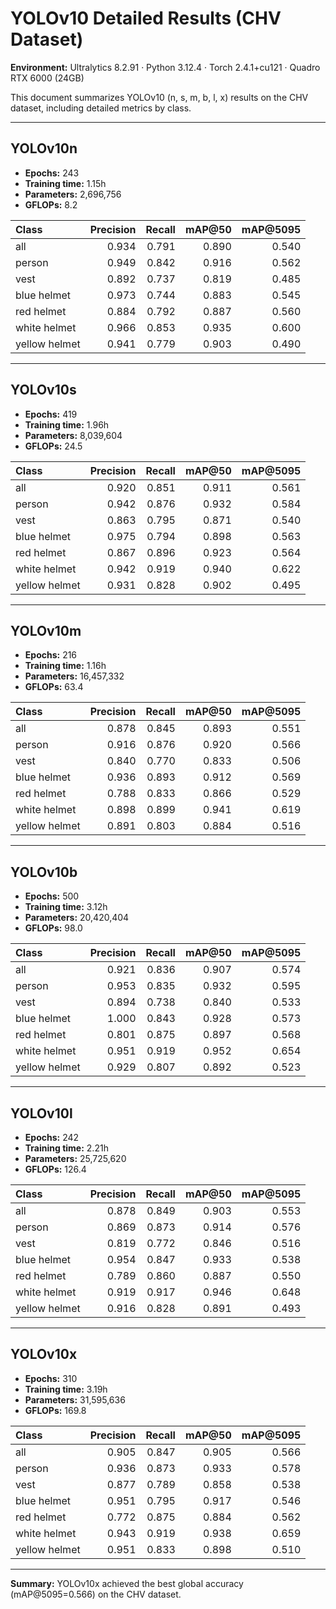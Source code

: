 # YOLOv10 Detailed Results (CHV Dataset)

**Environment:** Ultralytics 8.2.91 · Python 3.12.4 · Torch 2.4.1+cu121 · Quadro RTX 6000 (24GB)

This document summarizes YOLOv10 (n, s, m, b, l, x) results on the CHV dataset, including detailed metrics by class.

---

## YOLOv10n
- **Epochs:** 243 
- **Training time:** 1.15h 
- **Parameters:** 2,696,756 
- **GFLOPs:** 8.2 

| Class | Precision | Recall | mAP@50 | mAP@5095 |
|:------|-----------:|-------:|-------:|-----------:|
| all | 0.934 | 0.791 | 0.890 | 0.540 |
| person | 0.949 | 0.842 | 0.916 | 0.562 |
| vest | 0.892 | 0.737 | 0.819 | 0.485 |
| blue helmet | 0.973 | 0.744 | 0.883 | 0.545 |
| red helmet | 0.884 | 0.792 | 0.887 | 0.560 |
| white helmet | 0.966 | 0.853 | 0.935 | 0.600 |
| yellow helmet | 0.941 | 0.779 | 0.903 | 0.490 |

---

## YOLOv10s
- **Epochs:** 419 
- **Training time:** 1.96h 
- **Parameters:** 8,039,604 
- **GFLOPs:** 24.5 

| Class | Precision | Recall | mAP@50 | mAP@5095 |
|:------|-----------:|-------:|-------:|-----------:|
| all | 0.920 | 0.851 | 0.911 | 0.561 |
| person | 0.942 | 0.876 | 0.932 | 0.584 |
| vest | 0.863 | 0.795 | 0.871 | 0.540 |
| blue helmet | 0.975 | 0.794 | 0.898 | 0.563 |
| red helmet | 0.867 | 0.896 | 0.923 | 0.564 |
| white helmet | 0.942 | 0.919 | 0.940 | 0.622 |
| yellow helmet | 0.931 | 0.828 | 0.902 | 0.495 |

---

## YOLOv10m
- **Epochs:** 216 
- **Training time:** 1.16h 
- **Parameters:** 16,457,332 
- **GFLOPs:** 63.4 

| Class | Precision | Recall | mAP@50 | mAP@5095 |
|:------|-----------:|-------:|-------:|-----------:|
| all | 0.878 | 0.845 | 0.893 | 0.551 |
| person | 0.916 | 0.876 | 0.920 | 0.566 |
| vest | 0.840 | 0.770 | 0.833 | 0.506 |
| blue helmet | 0.936 | 0.893 | 0.912 | 0.569 |
| red helmet | 0.788 | 0.833 | 0.866 | 0.529 |
| white helmet | 0.898 | 0.899 | 0.941 | 0.619 |
| yellow helmet | 0.891 | 0.803 | 0.884 | 0.516 |

---

## YOLOv10b
- **Epochs:** 500 
- **Training time:** 3.12h 
- **Parameters:** 20,420,404 
- **GFLOPs:** 98.0 

| Class | Precision | Recall | mAP@50 | mAP@5095 |
|:------|-----------:|-------:|-------:|-----------:|
| all | 0.921 | 0.836 | 0.907 | 0.574 |
| person | 0.953 | 0.835 | 0.932 | 0.595 |
| vest | 0.894 | 0.738 | 0.840 | 0.533 |
| blue helmet | 1.000 | 0.843 | 0.928 | 0.573 |
| red helmet | 0.801 | 0.875 | 0.897 | 0.568 |
| white helmet | 0.951 | 0.919 | 0.952 | 0.654 |
| yellow helmet | 0.929 | 0.807 | 0.892 | 0.523 |

---

## YOLOv10l
- **Epochs:** 242 
- **Training time:** 2.21h 
- **Parameters:** 25,725,620 
- **GFLOPs:** 126.4 

| Class | Precision | Recall | mAP@50 | mAP@5095 |
|:------|-----------:|-------:|-------:|-----------:|
| all | 0.878 | 0.849 | 0.903 | 0.553 |
| person | 0.869 | 0.873 | 0.914 | 0.576 |
| vest | 0.819 | 0.772 | 0.846 | 0.516 |
| blue helmet | 0.954 | 0.847 | 0.933 | 0.538 |
| red helmet | 0.789 | 0.860 | 0.887 | 0.550 |
| white helmet | 0.919 | 0.917 | 0.946 | 0.648 |
| yellow helmet | 0.916 | 0.828 | 0.891 | 0.493 |

---

## YOLOv10x
- **Epochs:** 310 
- **Training time:** 3.19h 
- **Parameters:** 31,595,636 
- **GFLOPs:** 169.8 

| Class | Precision | Recall | mAP@50 | mAP@5095 |
|:------|-----------:|-------:|-------:|-----------:|
| all | 0.905 | 0.847 | 0.905 | 0.566 |
| person | 0.936 | 0.873 | 0.933 | 0.578 |
| vest | 0.877 | 0.789 | 0.858 | 0.538 |
| blue helmet | 0.951 | 0.795 | 0.917 | 0.546 |
| red helmet | 0.772 | 0.875 | 0.884 | 0.562 |
| white helmet | 0.943 | 0.919 | 0.938 | 0.659 |
| yellow helmet | 0.951 | 0.833 | 0.898 | 0.510 |

---

**Summary:** YOLOv10x achieved the best global accuracy (mAP@5095=0.566) on the CHV dataset.
